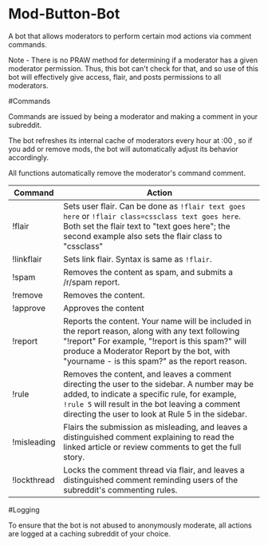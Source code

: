 # Mod-Button-Bot
A bot that allows moderators to perform certain mod actions via comment commands.

Note - There is no PRAW method for determining if a moderator has a given moderator permission. Thus, this bot can't check for that, and so use of this bot will effectively give access, flair, and posts permissions to all moderators.

#Commands

Commands are issued by being a moderator and making a comment in your subreddit.

The bot refreshes its internal cache of moderators every hour at :00 , so if you add or remove mods, the bot will automatically adjust its behavior accordingly.

All functions automatically remove the moderator's command comment.

Command|Action
-------|--------
!flair|Sets user flair. Can be done as `!flair text goes here` or `!flair class=cssclass text goes here`. Both set the flair text to "text goes here"; the second example also sets the flair class to "cssclass"
!linkflair|Sets link flair. Syntax is same as `!flair`.
!spam|Removes the content as spam, and submits a /r/spam report.
!remove|Removes the content.
!approve|Approves the content
!report|Reports the content. Your name will be included in the report reason, along with any text following "!report" For example, "!report is this spam?" will produce a Moderator Report by the bot, with "yourname - is this spam?" as the report reason.
!rule|Removes the content, and leaves a comment directing the user to the sidebar. A number may be added, to indicate a specific rule, for example, `!rule 5` will result in the bot leaving a comment directing the user to look at Rule 5 in the sidebar.
!misleading|Flairs the submission as misleading, and leaves a distinguished comment explaining to read the linked article or review comments to get the full story.
!lockthread|Locks the comment thread via flair, and leaves a distinguished comment reminding users of the subreddit's commenting rules.

#Logging

To ensure that the bot is not abused to anonymously moderate, all actions are logged at a caching subreddit of your choice.
